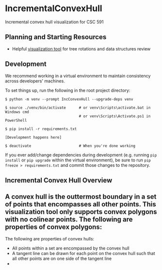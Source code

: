 # IncrementalConvexHull
Incremental convex hull visualization for CSC 591

## Planning and Starting Resources
- Helpful [visualization tool](https://www.cs.usfca.edu/~galles/visualization/Algorithms.html) for tree rotations and data structures review

## Development

We recommend working in a virtual environment to maintain consistency across developers' machines.

To set things up, run the following in the root project directory:

```
$ python -m venv --prompt IncConvexHull --upgrade-deps venv

$ source ./venv/bin/activate      # or venv\Scripts\activate.bat in Windows cmd
                                  # or venv\Scripts\Activate.ps1 in PowerShell

$ pip install -r requirements.txt

[Development happens here]

$ deactivate                      # When you're done working
```

If you ever add/change dependencies during development (e.g. running `pip install` or `pip upgrade` within the virtual environment), be sure to run `pip freeze > requirements.txt` and commit those changes to the repository.

## Incremental Convex Hull Overview
A convex hull is the outtermost boundary in a set of points that encompasses all other points. This visualization tool only supports convex polygons with no colinear points. The following are properties of convex polygons:
- 
The following are properties of convex hulls:
- All points within a set are encompassed by the convex hull
- A tangent line can be drawn for each point on the convex hull such that all other points are on one side of the tangent line
- 
